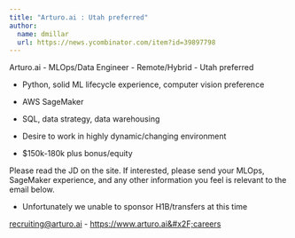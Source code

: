 ```yaml
---
title: "Arturo.ai : Utah preferred"
author:
  name: dmillar
  url: https://news.ycombinator.com/item?id=39897798
---
```

Arturo.ai - MLOps&#x2F;Data Engineer - Remote&#x2F;Hybrid - Utah preferred

- Python, solid ML lifecycle experience, computer vision preference

- AWS SageMaker

- SQL, data strategy, data warehousing

- Desire to work in highly dynamic&#x2F;changing environment

- $150k-180k plus bonus&#x2F;equity

Please read the JD on the site. If interested, please send your MLOps, SageMaker experience, and any other information you feel is relevant to the email below.

* Unfortunately we unable to sponsor H1B&#x2F;transfers at this time

recruiting@arturo.ai - <a href="https:&#x2F;&#x2F;www.arturo.ai&#x2F;careers" rel="nofollow">https:&#x2F;&#x2F;www.arturo.ai&#x2F;careers</a>

